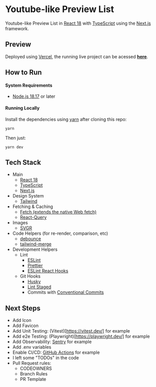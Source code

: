 # Youtube-like Preview List
Youtube-like Preview List in [React 18](https://react.dev/) with [TypeScript](https://www.typescriptlang.org/) using the [Next.js](https://nextjs.org/) framework.

## Preview
Deployed using [Vercel](https://vercel.com/), the running live project can be acessed **[here](https://youtube-like-video-preview.vercel.app/)**.

## How to Run
#### System Requirements
- [Node.js 18.17](https://nodejs.org/en) or later

#### Running Locally
Install the dependencies using [yarn](https://classic.yarnpkg.com/en/) after cloning this repo:
```
yarn
```
Then just:
```
yarn dev
```

## Tech Stack
- Main
  - [React 18](https://react.dev/)
  - [TypeScript](https://www.typescriptlang.org/)
  - [Next.js](https://nextjs.org/)
- Design System
  - [Tailwind](https://tailwindcss.com/)
- Fetching & Caching
  - [Fetch (extends the native Web fetch)](https://nextjs.org/docs/app/api-reference/functions/fetch)
  - [React-Query](https://react-query.tanstack.com/)
- Images
  - [SVGR](https://react-svgr.com/docs/next/)
- Code Helpers (for re-render, comparison, etc)
  - [debounce](https://www.npmjs.com/package/debounce)
  - [tailwind-merge](https://www.npmjs.com/package/tailwind-merge)
- Development Helpers
  - Lint
    - [ESLint](https://eslint.org/)
    - [Prettier](https://prettier.io/)
    - [ESLint React Hooks](https://www.npmjs.com/package/eslint-plugin-react-hooks)
  - Git Hooks
    - [Husky](https://typicode.github.io/husky/#/)
    - [Lint Staged](https://github.com/okonet/lint-staged)
    - Commits with [Conventional Commits](https://www.conventionalcommits.org/en/v1.0.0/)


## Next Steps
- Add Icon
- Add Favicon
- Add Unit Testing: (Vitest)[https://vitest.dev/] for example
- Add e2e Testing: (Playwright)[https://playwright.dev/] for example
- Add Observability: [Sentry](https://sentry.io/) for example
- Add .env variables
- Enable CI/CD: [GitHub Actions](https://github.com/features/actions) for example
- I left some "TODOs" in the code
- Pull Request rules:
  - CODEOWNERS
  - Branch Rules
  - PR Template
